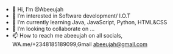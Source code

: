 - 👋 Hi, I’m @Abeeujah
- 👀 I’m interested in Software development/ I.O.T
- 🌱 I’m currently learning Java, JavaScript, Python, HTML&CSS
- 💞️ I’m looking to collaborate on ...
- 📫 How to reach me abeeujah on all socials, WA.me/+2348185189099,Gmail abeeujah@gmail.com

<!---
Abeeujah/Abeeujah is a ✨ special ✨ repository because its `README.md` (this file) appears on your GitHub profile.
You can click the Preview link to take a look at your changes.
--->

